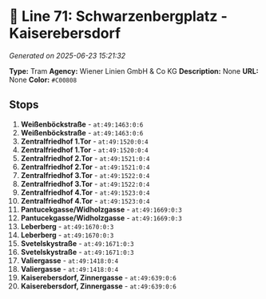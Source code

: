 # 🚊 Line 71: Schwarzenbergplatz - Kaiserebersdorf

*Generated on 2025-06-23 15:21:32*

**Type:** Tram
**Agency:** Wiener Linien GmbH & Co KG
**Description:** None
**URL:** None
**Color:** `#C00808`

## Stops

1. **Weißenböckstraße** - `at:49:1463:0:6`
2. **Weißenböckstraße** - `at:49:1463:0:6`
3. **Zentralfriedhof 1.Tor** - `at:49:1520:0:4`
4. **Zentralfriedhof 1.Tor** - `at:49:1520:0:4`
5. **Zentralfriedhof 2.Tor** - `at:49:1521:0:4`
6. **Zentralfriedhof 2.Tor** - `at:49:1521:0:4`
7. **Zentralfriedhof 3.Tor** - `at:49:1522:0:4`
8. **Zentralfriedhof 3.Tor** - `at:49:1522:0:4`
9. **Zentralfriedhof 4.Tor** - `at:49:1523:0:4`
10. **Zentralfriedhof 4.Tor** - `at:49:1523:0:4`
11. **Pantucekgasse/Widholzgasse** - `at:49:1669:0:3`
12. **Pantucekgasse/Widholzgasse** - `at:49:1669:0:3`
13. **Leberberg** - `at:49:1670:0:3`
14. **Leberberg** - `at:49:1670:0:3`
15. **Svetelskystraße** - `at:49:1671:0:3`
16. **Svetelskystraße** - `at:49:1671:0:3`
17. **Valiergasse** - `at:49:1418:0:4`
18. **Valiergasse** - `at:49:1418:0:4`
19. **Kaiserebersdorf, Zinnergasse** - `at:49:639:0:6`
20. **Kaiserebersdorf, Zinnergasse** - `at:49:639:0:6`